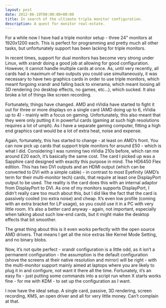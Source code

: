 ```yaml
---
layout: post
date: 2012-06-19T00:00:00+00:00
title: In search of the ultimate triple monitor configuration.
description: A quest for monitor real-estate.
---
```


For a while now I have had a triple monitor setup - three 24" monitors at 1920x1200 each. This is perfect for programming and pretty much all other tasks, but unfortunately support has been lacking for triple monitors.

In recent times, support for dual monitors has become very strong under Linux, with xrandr doing a good job at allowing for good configuration. However, it cannot handle multiple cards at once. As, until very recently, all cards had a maximum of two outputs you could use simultaneously, it was necessary to have two graphics cards in order to use triple monitors, which meant forgoing xrandr and falling back to xinerama, which meant loosing all 3D rendering (no desktop effects, no games, etc…), which sucked. It also broke a lot of things like screen recording.

Fortunately, things have changed. AMD and nVidia have started to fight it out for three or more displays on a single card (AMD doing up to 6, nVidia up to 4) - mainly with a focus on gaming. Unfortunately, this also meant that they were only putting it in powerful cards (gaming at such high resolutions requires a lot of umph). As I have a separate gaming computer, fitting a high end graphics card would be a lot of extra heat, noise and expense.

Again, fortunately, this has started to change - at least on AMD’s front. You can now pick up cards that support triple monitors for around £50 - which is what I did. Considering I was running two nVidia 210s before, which ran me around £20 each, it’s basically the same cost. The card I picked up was a Sapphire card designed with exactly this purpose in mind. The HD6450 Flex edition. This has two DVI outputs and an HDMI output (which can be converted to DVI with a simple cable) - in contrast to most Eyefinity (AMD’s term for their multi-monitor tech) cards, that require at least one DisplayPort output to be used. The reality is the card does this with an internal adaptor from DisplayPort to DVI. As one of my monitors supports DisplayPort, I didn’t really care too much about this, but I did like the fact that the card is passively cooled (no extra noise) and cheap. It’s even low profile (coming with an extra bracket for LP usage), so you could use it in a PC with very little room. It’s also a better card anyway - again, not important, especially when talking about such low-end cards, but it might make the desktop effects that bit smoother.

The great thing about this is it even works perfectly with the open source AMD drivers. That means I get all the nice extras like Kernel Mode Setting, and no binary blobs.

Now, it’s not quite perfect - xrandr configuration is a little odd, as it isn’t a permanent configuration - the assumption is the default configuration (shove the screens at their native resolution and mirror) will be right - with the multi-monitor support mainly aimed at laptops where you are likely to plug it in and configure, not want it there all the time. Fortunately, it’s an easy fix - just putting some commands into a script run when X starts works fine - for me with KDM - to set up the configuration as I want.

I now have the ideal setup. A single card, passive, 3D rendering, screen recording, KMS, an open driver and all for very little money. Can’t complain at that.
